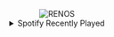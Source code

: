<div align="center">
<picture>
    <source media="(prefers-color-scheme: dark)" srcset="https://i.ibb.co/xLSTSz6/output-gif.gif">
    <source media="(prefers-color-scheme: light)" srcset="https://i.ibb.co/xLSTSz6/output-gif.gif">
    <img alt="RENOS" src="https://i.ibb.co/xLSTSz6/output-gif.gif">
</picture>
<details>
<summary>Spotify Recently Played</summary>
<img src="https://spotify-recently-played-readme.vercel.app/api?user=31d6d6zerc5ct6kck32na2ozsqf4&unique=1&width=400" alt="Spotify" />
</details>
</div>

<!-- Image deletion URL: https://ibb.co/9g959yW/5c29fdb0b21aa33874433a495d8c0342 -->